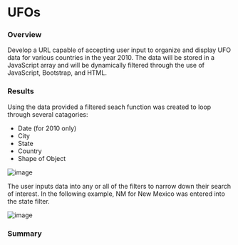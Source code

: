 # UFOs

### Overview
Develop a URL capable of accepting user input to organize and display UFO data for various countries in the year 2010.  The data will be stored in a JavaScript array and will be dynamically filtered through the use of JavaScript, Bootstrap, and HTML.

### Results
Using the data provided a filtered seach function was created to loop through several catagories:
- Date (for 2010 only)
- City
- State
- Country
- Shape of Object

![image](https://user-images.githubusercontent.com/81878169/126087462-f9499a0a-edd4-4ddf-92f3-1225e794f316.png)

The user inputs data into any or all of the filters to narrow down their search of interest.  In the following example, NM for New Mexico was entered into the state filter.

![image](https://user-images.githubusercontent.com/81878169/126087725-d4894c30-9a15-4ed0-9d27-94c926e8b427.png)



### Summary
